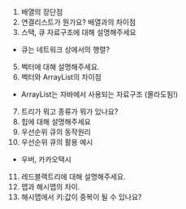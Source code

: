 1. 배열의 장단점
2. 연결리스트가 뭔가요? 배열과의 차이점
3. 스택, 큐 자료구조에 대해 설명해주세요
- 큐는 네트워크 상에서의 행렬?
5. 벡터에 대해 설명해주세요.
6. 벡터와 ArrayList의 차이점
- ArrayList는 자바에서 사용되는 자료구조 (몰라도됨!)
7. 트리가 뭐고 종류가 뭐가 있나요?
8. 힙에 대해 설명해주세요
9. 우선순위 큐의 동작원리
10. 우선순위 큐의 활용 예시
- 우버, 카카오택시
11. 레드블랙트리에 대해 설명해주세요.
12. 맵과 해시맵의 차이.
13. 해시맵에서 키:값이 중복이 될 수 있나요?
